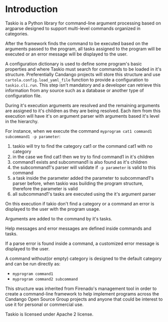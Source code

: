 # Introduction

Taskio is a Python library for command-line argument processing based on
argparse designed to support multi-level commands organized in categories.

After the framework finds the command to be executed based on the arguments
passed to the program, all tasks assigned to the program will be executed or an
error message will be displayed to the user.

A configuration dictionary is used to define some program's basic properties
and where Taskio must search for commands to be loaded in it's structure.
Preferentially Candango projects will store this structure and use
`cartola.config.load_yaml_file` function to provide a configuration to
`taskio.cli.run`. This step isn't mandatory and a developer can retrieve this
information from any source such as a database or another type of configuration
file.  

During it's execution arguments are resolved and the remaining arguments are
assigned to it's children as they are being resolved. Each item from this
execution will have it's on argument parser with arguments based it's level in
the hierarchy.

For instance, when we execute the command `myprogram cat1 command1 subcommand1
-p parameter`:

1. taskio will try to find the category cat1 or the command cat1 with no
category
1. in the case we find cat1 then we try to find command1 in it's children
1. command1 exists and subcommand1 is also found as it's children
1. the subcommand1's parser will validate if `-p parameter` is valid to this
command
1. a task inside the parameter added the parameter to subcommand1's parser
before, when taskio was building the program structure, therefore the parameter
is valid
1. all subcommand1's tasks are executed using the it's argument parser

On this execution if takio don't find a category or a command an error is
displayed to the user with the program usage.

Arguments are added to the command by it's tasks.

Help messages and error messages are defined inside commands and tasks.

If a parse error is found inside a command, a customized error message is
displayed to the user. 

A command without(or empty) category is designed to the default category and
can be run directly as:

- `myprogram command1`
- `myprogram command2 subcommand`

This structure was inherited from Firenado's management tool in order to create
a command-line framework to help implement programs across the Candango Open
Source Group projects and anyone that could be interest to use it for personal
or commercial use.

Taskio is licensed under Apache 2 license.
